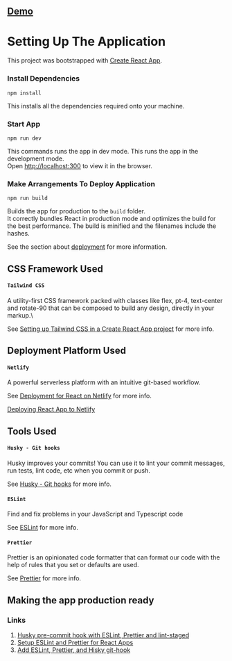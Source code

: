 ## [Demo](https://status-react-app.netlify.app/)

# Setting Up The Application

This project was bootstrapped with [Create React App](https://github.com/facebook/create-react-app).

### Install Dependencies

`npm install`

This installs all the dependencies required onto your machine.

### Start App

`npm run dev`

This commands runs the app in dev mode. This runs the app in the development mode.\
Open [http://localhost:300](http://localhost:3000) to view it in the browser.

### Make Arrangements To Deploy Application

`npm run build`

Builds the app for production to the `build` folder.\
It correctly bundles React in production mode and optimizes the build for the best performance. The build is minified and the filenames include the hashes.

See the section about [deployment](https://facebook.github.io/create-react-app/docs/deployment) for more information.

## CSS Framework Used

#### `Tailwind CSS`

A utility-first CSS framework packed with classes like flex, pt-4, text-center and rotate-90 that can be composed to build any design, directly in your markup.\

See [Setting up Tailwind CSS in a Create React App project](https://tailwindcss.com/docs/guides/create-react-app/) for more info.

## Deployment Platform Used

#### `Netlify`

A powerful serverless platform with an intuitive git-based workflow.

See [Deployment for React on Netlify](https://create-react-app.dev/docs/deployment/#netlify) for more info.

[Deploying React App to Netlify](https://www.netlify.com/blog/2016/07/22/deploy-react-apps-in-less-than-30-seconds/)

## Tools Used

#### `Husky - Git hooks`

Husky improves your commits! You can use it to lint your commit messages, run tests, lint code, etc when you commit or push.

See [Husky - Git hooks](https://typicode.github.io/husky/#/) for more info.

#### `ESLint`

Find and fix problems in your JavaScript and Typescript code

See [ESLint](https://eslint.org/) for more info.

#### `Prettier`

Prettier is an opinionated code formatter that can format our code with the help of rules that you set or defaults are used.

See [Prettier](https://prettier.io/) for more info.

## Making the app production ready

### Links

1. [Husky pre-commit hook with ESLint, Prettier and lint-staged](https://dev.to/botreetechnologies/setting-up-husky-pre-commit-hook-with-eslint-prettier-and-lint-staged-for-react-and-react-native-d05)
2. [Setup ESLint and Prettier for React Apps](https://thomaslombart.com/setup-eslint-prettier-react)
3. [Add ESLint, Prettier, and Hisky git-hook](https://medium.com/litslink/react-js-adding-eslint-with-prettier-husky-git-hook-480ad39e65e9)